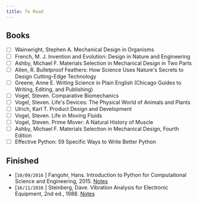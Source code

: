 ```yaml
---
title: To Read
---
```


## Books
- [ ] Wainwright, Stephen A. Mechanical Design in Organisms
- [ ] French, M. J. Invention and Evolution: Design in Nature and Engineering
- [ ] Ashby, Michael F. Materials Selection in Mechanical Design in Two Parts
- [ ] Allen, R. Bulletproof Feathers: How Science Uses Nature's Secrets to Design Cutting-Edge Technology
- [ ] Greene, Anne E. Writing Science in Plain English (Chicago Guides to Writing, Editing, and Publishing)
- [ ] Vogel, Steven. Comparative Biomechanics 
- [ ] Vogel, Steven. Life's Devices: The Physical World of Animals and Plants 
- [ ] Ulrich, Karl T. Product Design and Development
- [ ] Vogel, Steven. Life in Moving Fluids
- [ ] Vogel, Steven. Prime Mover: A Natural History of Muscle
- [ ] Ashby, Michael F. Materials Selection in Mechanical Design, Fourth Edition
- [ ] Effective Python: 59 Specific Ways to Write Better Python

## Finished
- [`10/09/2016` ] Fangohr, Hans. Introduction to Python for Computational Science and Engineering, 2015. [Notes](stembl.github.io/public/ipy/Fangohr_2015/Fangohr_Python_Intro.ipynb)
- [`16/11/2016` ] Steinberg, Dave. Vibration Analysis for Electronic Equipment, 2nd ed., 1988. [Notes]()

